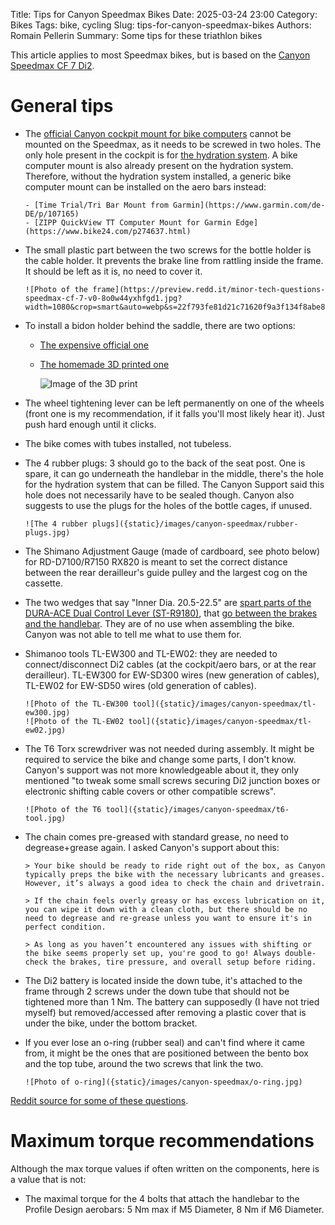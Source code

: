 Title: Tips for Canyon Speedmax Bikes
Date: 2025-03-24 23:00
Category: Bikes
Tags: bike, cycling
Slug: tips-for-canyon-speedmax-bikes
Authors: Romain Pellerin
Summary: Some tips for these triathlon bikes

This article applies to most Speedmax bikes, but is based on the [Canyon Speedmax CF 7 Di2](https://www.canyon.com/en-de/road-bikes/triathlon-bikes/speedmax/cf/speedmax-cf-7-di2-ar1600/4304.html?dwvar_4304_pv_rahmenfarbe=R073_P06).

# General tips

- The [official Canyon cockpit mount for bike computers](https://www.canyon.com/en-de/gear/accessories/bike-tech/cockpit-and-handlebar-mounts/canyon-cockpit-mount/9102035.html) cannot be mounted on the Speedmax, as it needs to be screwed in two holes. The only hole present in the cockpit is for [the hydration system](https://www.canyon.com/en-de/gear/accessories/bike-accessories/cycling-water-bottle/canyon-speedmax-hydration-system/10014133.html). A bike computer mount is also already present on the hydration system. Therefore, without the hydration system installed, a generic bike computer mount can be installed on the aero bars instead:

      - [Time Trial/Tri Bar Mount from Garmin](https://www.garmin.com/de-DE/p/107165)
      - [ZIPP QuickView TT Computer Mount for Garmin Edge](https://www.bike24.com/p274637.html)

- The small plastic part between the two screws for the bottle holder is the cable holder. It prevents the brake line from rattling inside the frame. It should be left as it is, no need to cover it.

      ![Photo of the frame](https://preview.redd.it/minor-tech-questions-speedmax-cf-7-v0-8o0w44yxhfgd1.jpg?width=1080&crop=smart&auto=webp&s=22f793fe81d21c71620f9a3f134f8abe81d961f0)

- To install a bidon holder behind the saddle, there are two options:

    - [The expensive official one](https://www.canyon.com/de-de/fahrradzubehoer/teile/zubehoer/flaschenhalter/canyon-speedmax-flaschenhalter-adapter-sattelstuetze/10006351.html)
    - [The homemade 3D printed one](https://www.etsy.com/de/listing/1479204041/adapter-fur-flaschenhalter-sattelstutze?variation0=5168534573&variation1=4700526648)

        ![Image of the 3D print](https://i.etsystatic.com/43371114/r/il/be793e/5096605103/il_794xN.5096605103_fv9g.jpg)

- The wheel tightening lever can be left permanently on one of the wheels (front one is my recommendation, if it falls you'll most likely hear it). Just push hard enough until it clicks.
- The bike comes with tubes installed, not tubeless.
- The 4 rubber plugs: 3 should go to the back of the seat post. One is spare, it can go underneath the handlebar in the middle, there's the hole for the hydration system that can be filled. The Canyon Support said this hole does not necessarily have to be sealed though. Canyon also suggests to use the plugs for the holes of the bottle cages, if unused.

      ![The 4 rubber plugs]({static}/images/canyon-speedmax/rubber-plugs.jpg)

- The Shimano Adjustment Gauge (made of cardboard, see photo below) for RD-D7100/R7150 RX820 is meant to set the correct distance between the rear derailleur's guide pulley and the largest cog on the cassette.
- The two wedges that say "Inner Dia. 20.5-22.5" are [spart parts of the DURA-ACE Dual Control Lever (ST-R9180)](https://si.shimano.com/de/pdfs/ev/ST-R9180-4089/EV-ST-R9180-4089A.pdf), that [go between the brakes and the handlebar](https://www.reddit.com/r/triathlon/comments/1idyomy/brakeshift_lever_part_needed/). They are of no use when assembling the bike. Canyon was not able to tell me what to use them for.
- Shimanoo tools TL-EW300 and TL-EW02: they are needed to connect/disconnect Di2 cables (at the cockpit/aero bars, or at the rear derailleur). TL-EW300 for EW-SD300 wires (new generation of cables), TL-EW02 for EW-SD50 wires (old generation of cables).

      ![Photo of the TL-EW300 tool]({static}/images/canyon-speedmax/tl-ew300.jpg)
      ![Photo of the TL-EW02 tool]({static}/images/canyon-speedmax/tl-ew02.jpg)

- The T6 Torx screwdriver was not needed during assembly. It might be required to service the bike and change some parts, I don't know. Canyon's support was not more knowledgeable about it, they only mentioned "to tweak some small screws securing Di2 junction boxes or electronic shifting cable covers or other compatible screws".

      ![Photo of the T6 tool]({static}/images/canyon-speedmax/t6-tool.jpg)

- The chain comes pre-greased with standard grease, no need to degrease+grease again. I asked Canyon's support about this:

      > Your bike should be ready to ride right out of the box, as Canyon typically preps the bike with the necessary lubricants and greases. However, it’s always a good idea to check the chain and drivetrain.

      > If the chain feels overly greasy or has excess lubrication on it, you can wipe it down with a clean cloth, but there should be no need to degrease and re-grease unless you want to ensure it's in perfect condition.

      > As long as you haven’t encountered any issues with shifting or the bike seems properly set up, you're good to go! Always double-check the brakes, tire pressure, and overall setup before riding.

- The Di2 battery is located inside the down tube, it's attached to the frame through 2 screws under the down tube that should not be tightened more than 1 Nm. The battery can supposedly (I have not tried myself) but removed/accessed after removing a plastic cover that is under the bike, under the bottom bracket.
- If you ever lose an o-ring (rubber seal) and can't find where it came from, it might be the ones that are positioned between the bento box and the top tube, around the two screws that link the two.

      ![Photo of o-ring]({static}/images/canyon-speedmax/o-ring.jpg)

[Reddit source for some of these questions](https://www.reddit.com/r/CanyonBikes/comments/1ej0e6m/minor_tech_questions_speedmax_cf_7/).

# Maximum torque recommendations

Although the max torque values if often written on the components, here is a value that is not:

- The maximal torque for the 4 bolts that attach the handlebar to the Profile Design aerobars: 5 Nm max if M5 Diameter, 8 Nm if M6 Diameter.

